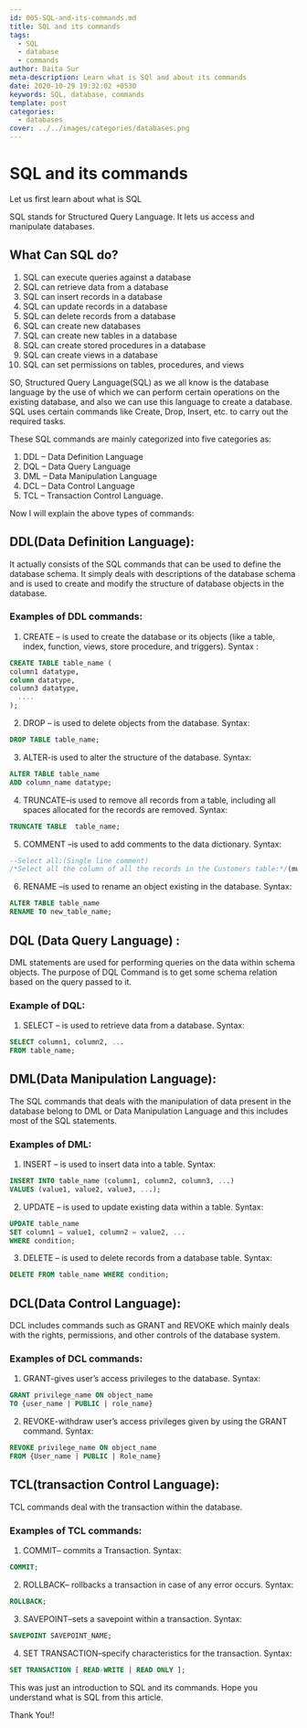 ```yaml
---
id: 005-SQL-and-its-commands.md
title: SQL and its commands
tags:
  - SQL
  - database
  - commands
author: Daita Sur
meta-description: Learn what is SQl and about its commands
date: 2020-10-29 19:32:02 +0530
keywords: SQL, database, commands
template: post
categories:
  - databases
cover: ../../images/categories/databases.png
---
```


# SQL and its commands

Let us first learn about what is SQL

SQL stands for Structured Query Language. It lets us access and manipulate databases.

## What Can SQL do?

1. SQL can execute queries against a database
2. SQL can retrieve data from a database
3. SQL can insert records in a database
4. SQL can update records in a database
5. SQL can delete records from a database
6. SQL can create new databases
7. SQL can create new tables in a database
8. SQL can create stored procedures in a database
9. SQL can create views in a database
10. SQL can set permissions on tables, procedures, and views

SO, Structured Query Language(SQL) as we all know is the database language by the use of which we can perform certain operations on the existing database, and also we can use this language to create a database. SQL uses certain commands like Create, Drop, Insert, etc. to carry out the required tasks.

These SQL commands are mainly categorized into five categories as:
1. DDL – Data Definition Language
2. DQL – Data Query Language
3. DML – Data Manipulation Language
4. DCL – Data Control Language
5. TCL – Transaction Control Language. 

Now I will explain the above types of commands:

## DDL(Data Definition Language): 
 It actually consists of the SQL commands that can be used to define the database schema. It simply deals with descriptions of the database schema and is used to create and modify the structure of database objects in the database.

### Examples of DDL commands:
1. CREATE – is used to create the database or its objects (like a table, index, function, views, store procedure, and triggers).
Syntax :
```sql
CREATE TABLE table_name (
column1 datatype,
column datatype,
column3 datatype,
  ....
);

```
2. DROP – is used to delete objects from the database.
Syntax:
```sql
DROP TABLE table_name;
```
3. ALTER-is used to alter the structure of the database.
Syntax:
```sql
ALTER TABLE table_name
ADD column_name datatype;

```
4. TRUNCATE–is used to remove all records from a table, including all spaces allocated for the records are removed.
Syntax:
```sql
TRUNCATE TABLE  table_name;
```
5. COMMENT –is used to add comments to the data dictionary.
Syntax:
```sql
--Select all:(Single line comment)
/*Select all the column of all the records in the Customers table:*/(multi-line comment)
```
6. RENAME –is used to rename an object existing in the database.
Syntax:
```sql
ALTER TABLE table_name
RENAME TO new_table_name;
```
## DQL (Data Query Language) :
DML statements are used for performing queries on the data within schema objects. The purpose of DQL Command is to get some schema relation based on the query passed to it.

### Example of DQL:
1. SELECT – is used to retrieve data from a database.
Syntax:
```sql
SELECT column1, column2, ...
FROM table_name;

```
## DML(Data Manipulation Language): 
The SQL commands that deals with the manipulation of data present in the database belong to DML or Data Manipulation Language and this includes most of the SQL statements.

### Examples of DML:
1. INSERT – is used to insert data into a table.
Syntax:
```sql
INSERT INTO table_name (column1, column2, column3, ...)
VALUES (value1, value2, value3, ...);
```
2. UPDATE – is used to update existing data within a table.
Syntax:
```sql
UPDATE table_name
SET column1 = value1, column2 = value2, ...
WHERE condition;
```
3. DELETE – is used to delete records from a database table.
Syntax:
```sql
DELETE FROM table_name WHERE condition;
```
## DCL(Data Control Language): 
DCL includes commands such as GRANT and REVOKE which mainly deals with the rights, permissions, and other controls of the database system.

### Examples of DCL commands:
1. GRANT-gives user’s access privileges to the database.
Syntax:
```sql
GRANT privilege_name ON object_name 
TO {user_name | PUBLIC | role_name} 
```
2. REVOKE-withdraw user’s access privileges given by using the GRANT command.
Syntax:
```sql
REVOKE privilege_name ON object_name 
FROM {User_name | PUBLIC | Role_name}
```
## TCL(transaction Control Language): 
TCL commands deal with the transaction within the database.

### Examples of TCL commands:
1. COMMIT– commits a Transaction.
Syntax:
```sql
COMMIT;
```
2. ROLLBACK– rollbacks a transaction in case of any error occurs.
Syntax:
```sql
ROLLBACK;
```
3. SAVEPOINT–sets a savepoint within a transaction.
Syntax:
```sql
SAVEPOINT SAVEPOINT_NAME;
```
4. SET TRANSACTION–specify characteristics for the transaction.
Syntax:
```sql
SET TRANSACTION [ READ-WRITE | READ ONLY ];
```

This was just an introduction to SQL and its commands. Hope you understand what is SQL from this article.

Thank You!!
